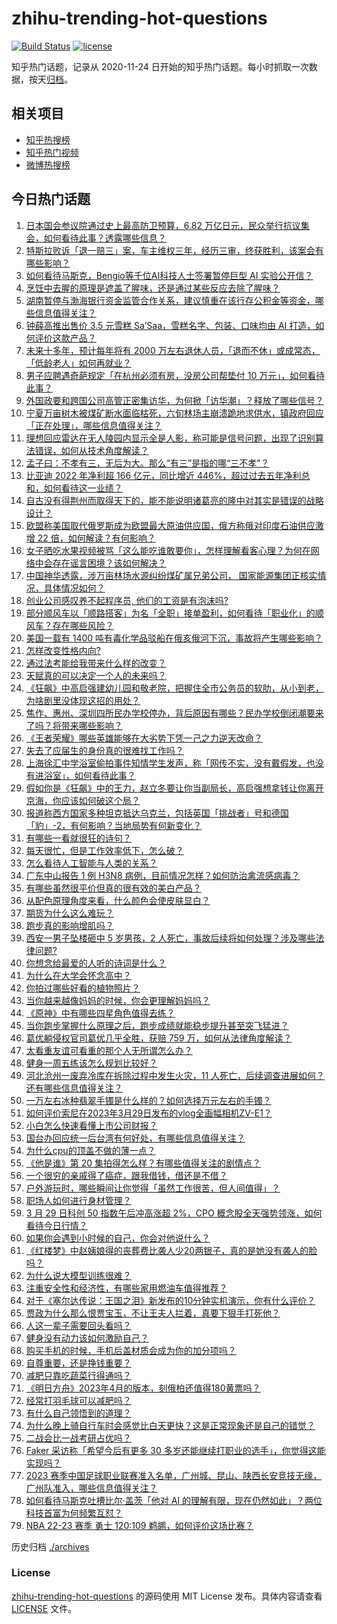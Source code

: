 # zhihu-trending-hot-questions

[![Build Status](https://github.com/justjavac/zhihu-trending-hot-questions/workflows/ci/badge.svg?branch=master)](https://github.com/justjavac/zhihu-trending-hot-questions/actions)
[![license](https://img.shields.io/github/license/justjavac/zhihu-trending-hot-questions)](https://github.com/justjavac/zhihu-trending-hot-questions/blob/master/LICENSE)

知乎热门话题，记录从 2020-11-24
日开始的知乎热门话题。每小时抓取一次数据，按天[归档](./archives)。

## 相关项目

- [知乎热搜榜](https://github.com/justjavac/zhihu-trending-top-search)
- [知乎热门视频](https://github.com/justjavac/zhihu-trending-hot-video)
- [微博热搜榜](https://github.com/justjavac/weibo-trending-hot-search)

## 今日热门话题

<!-- BEGIN -->
<!-- 最后更新时间 Thu Mar 30 2023 08:58:15 GMT+0800 (China Standard Time) -->

1. [日本国会参议院通过史上最高防卫预算，6.82 万亿日元，民众举行抗议集会，如何看待此事？透露哪些信息？](https://www.zhihu.com/question/592426289)
1. [特斯拉败诉「退一赔三」案，车主维权三年，经历三审，终获胜利，该案会有哪些影响？](https://www.zhihu.com/question/592637843)
1. [如何看待马斯克，Bengio等千位AI科技人士签署暂停巨型 AI 实验公开信？](https://www.zhihu.com/question/592530770)
1. [烹饪中去腥的原理是遮盖了腥味，还是通过某些反应去除了腥味？](https://www.zhihu.com/question/346550360)
1. [湖南暂停与渤海银行资金监管合作关系，建议慎重在该行存公积金等资金，哪些信息值得关注？](https://www.zhihu.com/question/592531005)
1. [钟薛高推出售价 3.5 元雪糕 Sa’Saa，雪糕名字、包装、口味均由 AI 打造，如何评价这款产品？](https://www.zhihu.com/question/592539365)
1. [未来十多年，预计每年将有 2000 万左右退休人员，「退而不休」或成常态，「低龄老人」如何再就业？](https://www.zhihu.com/question/592519000)
1. [男子应聘遇奇葩规定「在杭州必须有房，没房公司帮垫付 10 万元」，如何看待此事？](https://www.zhihu.com/question/592513345)
1. [外国政要和跨国公司高管正密集访华，为何掀「访华潮」？释放了哪些信号？](https://www.zhihu.com/question/592500300)
1. [宁夏万亩树木被煤矿断水面临枯死，六旬林场主崩溃跪地求供水，镇政府回应「正在处理」，哪些信息值得关注？](https://www.zhihu.com/question/592518874)
1. [理想回应雷达在无人陵园内显示全是人影，称可能是信号问题，出现了识别算法错误，如何从技术角度解读？](https://www.zhihu.com/question/592513100)
1. [孟子曰：不孝有三，无后为大。那么“有三”是指的哪“三不孝”？](https://www.zhihu.com/question/591182772)
1. [比亚迪 2022 年净利超 166 亿元，同比增近 446%，超过过去五年净利总和，如何看待这一业绩？](https://www.zhihu.com/question/592591483)
1. [自古没有得荆州而取得天下的，能不能说明诸葛亮的隆中对其实是错误的战略设计？](https://www.zhihu.com/question/592106757)
1. [欧盟称美国取代俄罗斯成为欧盟最大原油供应国，俄方称俄对印度石油供应激增 22 倍，如何解读？有何影响？](https://www.zhihu.com/question/592637854)
1. [女子晒吃水果视频被骂「这么能吃谁敢要你」，怎样理解看客心理？为何在网络中会存在谣言困境？该如何解决？](https://www.zhihu.com/question/592373769)
1. [中国神华透露，涉万亩林场水源纠纷煤矿属兄弟公司， 国家能源集团正核实情况，具体情况如何？](https://www.zhihu.com/question/592554218)
1. [创业公司感叹养不起程序员, 他们的工资是有泡沫吗?](https://www.zhihu.com/question/586120986)
1. [部分顺风车以「顺路搭客」为名「全职」接单盈利，如何看待「职业化」的顺风车？存在哪些风险？](https://www.zhihu.com/question/592561141)
1. [美国一载有 1400 吨有毒化学品驳船在俄亥俄河下沉，事故将产生哪些影响？](https://www.zhihu.com/question/592580787)
1. [怎样改变性格内向?](https://www.zhihu.com/question/581368951)
1. [通过法考能给我带来什么样的改变？](https://www.zhihu.com/question/549984375)
1. [天赋真的可以决定一个人的未来吗？](https://www.zhihu.com/question/589865014)
1. [《狂飙》中高启强建幼儿园和敬老院，把握住全市公务员的软肋，从小到老，为啥剧里没体现这招的用处？](https://www.zhihu.com/question/591586342)
1. [焦作、惠州、深圳四所民办学校停办，背后原因有哪些？民办学校倒闭潮要来了吗？将带来哪些影响？](https://www.zhihu.com/question/592599781)
1. [《王者荣耀》哪些英雄能够在大劣势下凭一己之力逆天改命？](https://www.zhihu.com/question/592551407)
1. [失去了应届生的身份真的很难找工作吗？](https://www.zhihu.com/question/556648354)
1. [上海徐汇中学浴室偷拍事件知情学生发声，称「网传不实，没有戴假发，也没有进浴室」，如何看待此事？](https://www.zhihu.com/question/592318389)
1. [假如你是《狂飙》中的王力，赵立冬要让你当副局长，高启强想拿钱让你离开京海，你应该如何破这个局？](https://www.zhihu.com/question/591573488)
1. [报道称西方国家多种坦克抵达乌克兰，包括英国「挑战者」号和德国「豹」-2，有何影响？当地局势有何新变化？](https://www.zhihu.com/question/592330778)
1. [有哪些一看就很狂的诗句？](https://www.zhihu.com/question/592251898)
1. [每天很忙，但是工作效率低下，怎么破？](https://www.zhihu.com/question/30522520)
1. [怎么看待人工智能与人类的关系？](https://www.zhihu.com/question/302824343)
1. [广东中山报告 1 例 H3N8 病例，目前情况怎样？如何防治禽流感病毒？](https://www.zhihu.com/question/592498258)
1. [有哪些虽然很平价但真的很有效的美白产品？](https://www.zhihu.com/question/583404642)
1. [从配色原理角度来看，什么颜色会使皮肤显白？](https://www.zhihu.com/question/24859736)
1. [期货为什么这么难玩？](https://www.zhihu.com/question/481167364)
1. [跑步真的影响增肌吗？](https://www.zhihu.com/question/591166341)
1. [西安一男子坠楼砸中 5 岁男孩，2 人死亡，事故后续将如何处理？涉及哪些法律问题?](https://www.zhihu.com/question/592673281)
1. [你想念给最爱的人听的诗词是什么？](https://www.zhihu.com/question/592285866)
1. [为什么在大学会怀念高中？](https://www.zhihu.com/question/592293330)
1. [你拍过哪些好看的植物照片？](https://www.zhihu.com/question/268636372)
1. [当你越来越像妈妈的时候，你会更理解妈妈吗？](https://www.zhihu.com/question/590958655)
1. [《原神》中有哪些四星角色值得去练？](https://www.zhihu.com/question/582509914)
1. [当你跑步掌握什么原理之后，跑步成绩就能稳步提升甚至突飞猛进？](https://www.zhihu.com/question/589504848)
1. [葛优躺侵权官司葛优几乎全胜，获赔 759 万，如何从法律角度解读？](https://www.zhihu.com/question/592359777)
1. [太看重友谊可看重的那个人无所谓怎么办？](https://www.zhihu.com/question/590539662)
1. [健身一周五练该怎么规划比较好？](https://www.zhihu.com/question/590793811)
1. [河北沧州一废弃冷库在拆除过程中发生火灾，11 人死亡，后续调查进展如何？还有哪些信息值得关注？](https://www.zhihu.com/question/592382772)
1. [一万左右冰种翡翠手镯是什么样的？如何选择万元左右的手镯？](https://www.zhihu.com/question/586844616)
1. [如何评价索尼在2023年3月29日发布的vlog全画幅相机ZV-E1？](https://www.zhihu.com/question/592664177)
1. [小白怎么快速看懂上市公司财报？](https://www.zhihu.com/question/592523844)
1. [国台办回应统一后台湾有何好处，有哪些信息值得关注？](https://www.zhihu.com/question/592525621)
1. [为什么cpu的顶盖不做的薄一点？](https://www.zhihu.com/question/592459985)
1. [《他是谁》第 20 集拍得怎么样？有哪些值得关注的剧情点？](https://www.zhihu.com/question/592600933)
1. [一个很穷的亲戚得了癌症，跟我借钱，借还是不借？](https://www.zhihu.com/question/592123413)
1. [户外游玩时，哪些瞬间让你觉得「虽然工作很苦，但人间值得」？](https://www.zhihu.com/question/586924628)
1. [职场人如何进行身材管理？](https://www.zhihu.com/question/586529116)
1. [3 月 29 日科创 50 指数午后冲高涨超 2%，CPO 概念股全天强势领涨，如何看待今日行情？](https://www.zhihu.com/question/592530888)
1. [如果你会遇到小时候的自己，你会对他说什么？](https://www.zhihu.com/question/587693938)
1. [《红楼梦》中赵姨娘得的丧葬费比袭人少20两银子，真的是她没有袭人的脸吗？](https://www.zhihu.com/question/592273719)
1. [为什么说大模型训练很难？](https://www.zhihu.com/question/498271491)
1. [注重安全性和经济性，有哪些家用燃油车值得推荐？](https://www.zhihu.com/question/592304884)
1. [对于《塞尔达传说：王国之泪》新发布的10分钟实机演示，你有什么评价？](https://www.zhihu.com/question/592465297)
1. [贾政为什么那么恨贾宝玉，不让王夫人拦着，真要下狠手打死他？](https://www.zhihu.com/question/592065566)
1. [人这一辈子需要回头看吗？](https://www.zhihu.com/question/590826745)
1. [健身没有动力该如何激励自己？](https://www.zhihu.com/question/591181875)
1. [购买手机的时候，手机后盖材质会成为你的加分项吗？](https://www.zhihu.com/question/592530009)
1. [自尊重要，还是挣钱重要？](https://www.zhihu.com/question/590123673)
1. [减肥只靠吃蔬菜行得通吗？](https://www.zhihu.com/question/590090309)
1. [《明日方舟》2023年4月的版本，刻俄柏还值得180黄票吗？](https://www.zhihu.com/question/592239374)
1. [经常打羽毛球可以减肥吗？](https://www.zhihu.com/question/590488015)
1. [有什么自己领悟到的道理？](https://www.zhihu.com/question/588872051)
1. [为什么晚上骑自行车时会感觉比白天更快？这是正常现象还是自己的错觉？](https://www.zhihu.com/question/589859833)
1. [二战会比一战考研占优吗？](https://www.zhihu.com/question/583100244)
1. [Faker 采访称「希望今后有更多 30 多岁还能继续打职业的选手」，你觉得这能实现吗？](https://www.zhihu.com/question/592373013)
1. [2023 赛季中国足球职业联赛准入名单，广州城、昆山、陕西长安竞技无缘，广州队准入，哪些信息值得关注？](https://www.zhihu.com/question/592515397)
1. [如何看待马斯克吐槽比尔·盖茨「他对 AI 的理解有限，现在仍然如此」？两位科技首富为何频繁互怼？](https://www.zhihu.com/question/592319410)
1. [NBA 22-23 赛季 勇士 120:109 鹈鹕，如何评价这场比赛？](https://www.zhihu.com/question/592519457)

<!-- END -->

历史归档 [./archives](./archives)

### License

[zhihu-trending-hot-questions](https://github.com/justjavac/zhihu-trending-hot-questions)
的源码使用 MIT License 发布。具体内容请查看 [LICENSE](./LICENSE) 文件。
